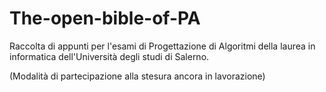 # The-open-bible-of-PA
Raccolta di appunti per l'esami di Progettazione di Algoritmi della laurea in informatica dell'Università degli studi di Salerno.

(Modalità di partecipazione alla stesura ancora in lavorazione)
